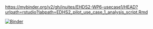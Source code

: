 https://mybinder.org/v2/gh/inuites/EHDS2-WP6-usecase1/HEAD?urlpath=rstudio?labpath=EDHS2_pilot_use_case_1_analysis_script.Rmd

[![Binder](https://mybinder.org/badge_logo.svg)](https://mybinder.org/v2/gh/https%3A%2F%2Fmybinder.org%2Fv2%2Fgh%2Finuites%2FEHDS2-WP6-usecase1/HEAD)
